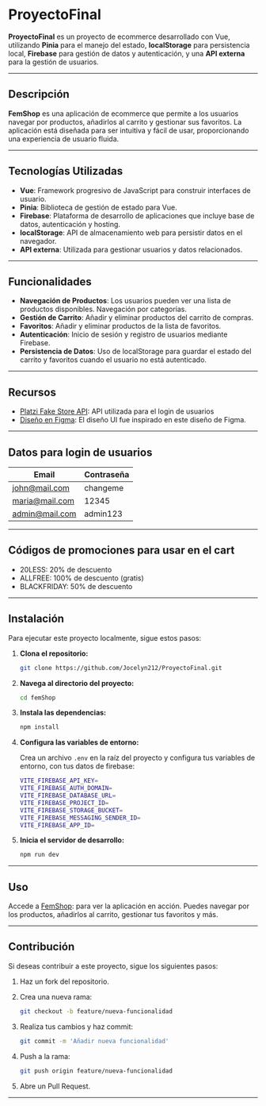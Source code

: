 # ProyectoFinal

**ProyectoFinal** es un proyecto de ecommerce desarrollado con Vue, utilizando **Pinia** para el manejo del estado, **localStorage** para persistencia local, **Firebase** para gestión de datos y autenticación, y una **API externa** para la gestión de usuarios.

---

## Descripción

**FemShop** es una aplicación de ecommerce que permite a los usuarios navegar por productos, añadirlos al carrito y gestionar sus favoritos. La aplicación está diseñada para ser intuitiva y fácil de usar, proporcionando una experiencia de usuario fluida.

---

## Tecnologías Utilizadas

- **Vue**: Framework progresivo de JavaScript para construir interfaces de usuario.
- **Pinia**: Biblioteca de gestión de estado para Vue.
- **Firebase**: Plataforma de desarrollo de aplicaciones que incluye base de datos, autenticación y hosting.
- **localStorage**: API de almacenamiento web para persistir datos en el navegador.
- **API externa**: Utilizada para gestionar usuarios y datos relacionados.

---

## Funcionalidades

- **Navegación de Productos**: Los usuarios pueden ver una lista de productos disponibles. Navegación por categorías.
- **Gestión de Carrito**: Añadir y eliminar productos del carrito de compras.
- **Favoritos**: Añadir y eliminar productos de la lista de favoritos.
- **Autenticación**: Inicio de sesión y registro de usuarios mediante Firebase.
- **Persistencia de Datos**: Uso de localStorage para guardar el estado del carrito y favoritos cuando el usuario no está autenticado.

---
## Recursos

- [Platzi Fake Store API](https://fakeapi.platzi.com/): API utilizada para el login de usuarios
- [Diseño en Figma](https://www.figma.com/proto/5Ohak4z6Gll6JJ0xcWLnvT/e-commerce-(Community)?node-id=0-1&t=dncJvYimsjyJY1Uh-1): El diseño UI fue inspirado en este diseño de Figma.

--- 
## Datos para login de usuarios

| Email            | Contraseña  |
|------------------|-------------|
| john@mail.com    | changeme    |
| maria@mail.com   | 12345       |
| admin@mail.com   | admin123    |

--- 
## Códigos de promociones para usar en el cart
- 20LESS: 20% de descuento
- ALLFREE: 100% de descuento (gratis)
- BLACKFRIDAY: 50% de descuento

--- 

## Instalación

Para ejecutar este proyecto localmente, sigue estos pasos:

1. **Clona el repositorio:**

   ```bash
   git clone https://github.com/Jocelyn212/ProyectoFinal.git
   ```

2. **Navega al directorio del proyecto:**

   ```bash
   cd femShop
   ```

3. **Instala las dependencias:**

   ```bash
   npm install
   ```

4. **Configura las variables de entorno:**

   Crea un archivo `.env` en la raíz del proyecto y configura tus variables de entorno, con tus datos de firebase:
   ```bash
   VITE_FIREBASE_API_KEY=
   VITE_FIREBASE_AUTH_DOMAIN=
   VITE_FIREBASE_DATABASE_URL=
   VITE_FIREBASE_PROJECT_ID=
   VITE_FIREBASE_STORAGE_BUCKET=
   VITE_FIREBASE_MESSAGING_SENDER_ID=
   VITE_FIREBASE_APP_ID=
   ```

6. **Inicia el servidor de desarrollo:**

   ```bash
   npm run dev
   ```

---

## Uso

Accede a [FemShop](https://femshop.vercel.app/): para ver la aplicación en acción. Puedes navegar por los productos, añadirlos al carrito, gestionar tus favoritos y más.

---

## Contribución

Si deseas contribuir a este proyecto, sigue los siguientes pasos:

1. Haz un fork del repositorio.
2. Crea una nueva rama:

   ```bash
   git checkout -b feature/nueva-funcionalidad
   ```

3. Realiza tus cambios y haz commit:

   ```bash
   git commit -m 'Añadir nueva funcionalidad'
   ```

4. Push a la rama:

   ```bash
   git push origin feature/nueva-funcionalidad
   ```

5. Abre un Pull Request.

---

